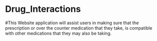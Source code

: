 # Drug_Interactions

#This Website application will assist users in making sure that the prescription or over the counter medication that they take, is compatible with other medications that they may also be taking.
